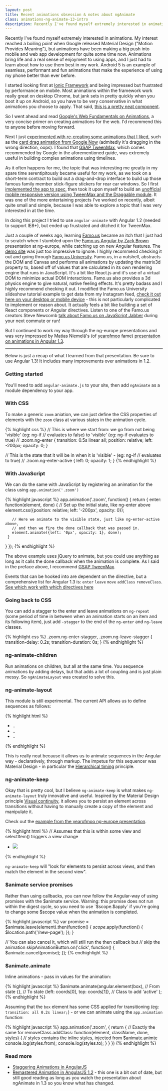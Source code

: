 ```yaml
---
layout: post
title: Recent animations obsession & notes about ngAnimate
class: animations-ng-animate-13-intro
description: Recently I've found myself extremely interested in animations. In this post I talk about my learning journey so far, and a bit about ngAnimate in Angular 1.3.
---
```


Recently I've found myself extremely interested in animations. My interest
reached a boiling point when Google released Material Design ("Motion Provides
Meaning"), but animations have been making a big push into mobile and web app
development for quite some time now.  Animations bring life and a real sense of
enjoyment to using apps, and I just had to learn about how to use them best in
my work. Android 5 is an example of seamless, performant and fun animations
that make the experience of using my phone better than ever before.

I started looking first at [Ionic Framework](http://ionicframework.com/) and
being impressed but frustrated by performance on mobile. Most animations within the
framework work really great on desktop Chrome, but jank sets in pretty quickly
when you boot it up on Android, so you have to be very conservative in what
animations you choose to apply. That said, [this is a pretty neat
component](http://ionicframework.com/blog/tinder-for-x/).

So I went ahead and read [Google's Web Fundamentals on
Animations](https://developers.google.com/web/fundamentals/look-and-feel/animations/),
a very concise primer on creating animations for the web. I'd recommend this to
anyone before moving forward.

Next I just [experimented with re-creating some animations that I
liked](https://github.com/brentvatne/web-experiments), such as the [card drag
animation from Google
Now](https://github.com/brentvatne/web-experiments/blob/master/card-drag.html)
(admitedly it's dragging in the wrong direction, oops). I found that [GSAP
TweenMax](http://greensock.com/tweenmax), which comes recommended by Google in
the aforementioned guide, was extremely useful in building complex animations
using timelines.

As it often happens for me, the topic that was interesting me greatly in my
spare time serentipitously became useful for my work, as we took on a
short-term contract to build out a drag-and-drop interface to build up those
famous family member stick-figure stickers for rear car windows. So I first
[implemented the app to spec](http://stickers.1000familiesbc.com/), then took
it upon myself to build an [unofficial mobile responsive version using TweenMax
and the Draggable module](http://stickers.1000familiesbc.com/m).  It was one of
the more entertaining projects I've worked on recently, albeit quite small and
simple, because I was able to explore a topic that I was very interested in at
the time.

In doing this project I tried to use `angular-animate` with Angular 1.2 (needed
to support IE8+), but ended up frustrated and ditched it for TweenMax.

Just a couple of weeks ago, learning [Famo.us](http://famo.us) became an itch
that I just had to scratch when I stumbled upon the [Famo.us Angular by Zack
Brown](https://www.youtube.com/watch?v=irbm9MCnznw) presentation at ng-europe,
while catching up on new Angular features. The [demo
site](http://famo.us/integrations/angular) was just too impressive to ignore.
I highly recommend checking it out and going through [Famo.us
University](http://famo.us/university/home/).  Famo.us, in a nutshell,
abstracts the DOM and Canvas and performs all animations by updating the matrix3d
property to, based off of values that are calculated in its own rendering engine that runs in JavaScript. It's a bit like React.js and it's use
of a virtual DOM to minimize actual DOM interactions. Famo.us also provides a
3d physics engine to give natural, native feeling effects. It's pretty badass
and I highly recommend checking it out. I modified the Famo.us University
slideshow tutorial example to get data from my Instagram feed, [check it out
here on your desktop or mobile
device](http://brentvatne.ca/famo.us-practice/slideshow-instagram/) - this is
not particularly complicated to implement or reason about. It actually
feels a bit like building a set of React components or Angular
directives. Listen to one of the Famo.us creators Steve Newcomb [talk
about Famo.us on JavaScript
Jabber](https://player.fm/series/javascript-jabber-29651/128-jsj-famous-with-steve-newcomb
) during your next commute or run!

But I continued to work my way through the ng-europe presentations and was very
impressed by Matias Niemelä's (of [yearofmoo](yearofmoo.com) fame) [presentation
on animations in Angular 1.3](https://www.youtube.com/watch?v=3hktBbxFxSM).

--------------------------------------------------------------------------------

Below is just a recap of what I learned from that presentation. Be sure to use
Angular 1.3! It includes many improvements over animations in 1.2.

### Getting started
You'll need to add `angular-animate.js` to your site, then add `ngAnimate` as a
module dependency to your app.

### With CSS
To make a generic `zoom` aniation, we can just define the CSS properties of
elements with the `zoom` class at various states in the animation cycle.


  {% highlight css %}
// This is where we start from: we go from not being 'visible' (eg: ng-if
 // evaluates to false) to 'visible' (eg: ng-if evaluates to true)
 //
 .zoom.ng-enter {
   transition: 0.5s linear all;
   position: relative;
   left: -200px;
   opacity: 0;
 }
 
 // This is the state that it will be in when it is 'visible' - (eg: ng-if
 // evaluates to true)
 //
 .zoom.ng-enter-active {
   left: 0;
   opacity: 1;
 }
  {% endhighlight %}

### With JavaScript
We can do the same with JavaScript by registering an animation for the class
using `app.animation('.zoom')`

  {% highlight javascript %}
app.animation('.zoom', function() {
   return {
     enter: function(element, done) {
       // Set up the initial state, like ng-enter above
       element.css({position: relative; left: '-200px', opacity: 0});
 
       // Here we animate to the visible state, just like ng-enter-active above,
       // and then we fire the done callback that was passed in.
       element.animate({left: '0px', opacity: 1}, done);
     }
   }
 });
  {% endhighlight %}

The above example uses jQuery to animate, but you could use anything as long as it
calls the done callback when the animation is complete. As I said in the preface above,
I recommend [GSAP TweenMax](http://greensock.com/tweenmax).

Events that can be hooked into are dependent on the directive, but a comprehensive list for Angular 1.3 is:
`enter` `leave` `move` `addClass` `removeClass`.
[See which work with which directives here](http://url.brentvatne.ca/17TcB)

### Going back to CSS

You can add a stagger to the enter and leave animations on `ng-repeat` (some
period of time in between when an animation starts on an item and its following
item), just add `-stagger` to the end of the `ng-enter` and `ng-leave` classes.

  {% highlight css %}
.zoom.ng-enter-stagger, .zoom.ng-leave-stagger {
   transition-delay: 0.2s;
   transition-duration: 0s;
 }
  {% endhighlight %}

### ng-animate-children

Run animations on children, but all at the same time. You sequence animations
by adding delays, but that adds a lot of coupling and is just plain messy. So
`ngAnimateLayout` was created to solve this.

### ng-animate-layout

This module is still experimental. The current API allows us to define
sequences as follows:

  {% highlight html %}
<div ng-if="visible" class="dark-stage">
   <ng-animation>
     <ng-animate-sequence on="enter">
       <ng-animate selector="li" stagger="500" apply-classes="zoom"></ng-animate>
     </ng-animate-sequence>
   </ng-animation>
 
   <ul>
     <li>..</li>
     <li>..</li>
     <li>..</li>
   </ul>
 </div>
  {% endhighlight %}

This is really neat because it allows us to animate sequences in the Angular way - declaratively, through markup. The impetus for this sequencer was Material
Design - in particular the [Hierarchical timing](http://www.google.com/design/spec/animation/meaningful-transitions.html#meaningful-transitions-visual-continuity)
principle.

### ng-animate-keep

Okay that is pretty cool, but I believe `ng-animate-keep` is what makes `ng-animate-layout` truly innovative and useful.
Inspired by the Material Design principle [Visual continuity](http://www.google.com/design/spec/animation/meaningful-transitions.html#meaningful-transitions-visual-continuity),
it allows you to persist an element across transitions without having to manually create a copy of the element and manipulate it.

Check out the [example from the yearofmoo ng-europe presentation](https://www.youtube.com/watch?v=3hktBbxFxSM#t=1310).


  {% highlight html %}
// Assumes that this is within some view and selectItem() triggers a view change
 <div class="dark-stage">
   <ng-animation>
     <ng-animate-sequence on="leave">
       <ng-animate-keep selector=".photo" stagger="500">
       <ng-animate selector="li" stagger="500" apply-classes="zoom"></ng-animate>
     </ng-animate-sequence>
   </ng-animation>
 
   <ul>
     <li ng-repeat="item in items">
       <img src="xxx.png" class="photo" ng-click="selectItem(item)">
     </li>
   </ul>
 </div>
  {% endhighlight %}

`ng-animate-keep` will "look for elements to persist across views, and then match the element in the second view".

### $animate service promises

Rather than using callbacks, you can now follow the Angular-way of using promises with the $animate service.
Warning: this promise does not run within the digest cycle, so you need to use
`$scope.$apply` if you're going to change some $scope value when the animation is
completed.

  {% highlight javascript %}
var promise = $animate.leave(element).then(function() {
   $scope.$apply(function() {
      $location.path('/new-page');
   });
 }

 // You can also cancel it, which will still run the then callback but
 // skip the animation
 skipAnimationButton.on('click', function() {
   $animate.cancel(promise);
 });
  {% endhighlight %}


### $animate.animate

Inline animations - pass in values for the animation:

  {% highlight javascript %}
$animate.animate(angular.element(box),
   // From state
   {},
   // To state
   {left: coords[0], top: coords[1]},
   // Class to add
   'active'
 );
  {% endhighlight %}

Assuming that the `box` element has some CSS applied for transitioning
(eg: `transition: all 0.2s linear;`) - or we can animate using the
`app.animation` function:

  {% highlight javascript %}
app.animation('.zoom', {
   return {
     // Exactly the same for removeClass
     addClass: function(element, className, done, styles) {
       // styles contains the inline styles, injected from $animate.animte
       console.log(styles.from);
       console.log(styles.to);
     }
   }
 })
  {% endhighlight %}

### Read more
- [Staggering Animations in AngularJS](http://www.yearofmoo.com/2013/12/staggering-animations-in-angularjs.html)
- [Remastered Animation in AngularJS 1.2](http://www.yearofmoo.com/2013/08/remastered-animation-in-angularjs-1-2.html) - this one is a bit out of date, but still good reading as long as you watch the presentation about ngAnimate in 1.3 so you know what has changed.

